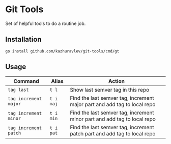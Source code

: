 # Git Tools

Set of helpful tools to do a routine job.

## Installation

`go install github.com/kazhuravlev/git-tools/cmd/gt`

## Usage

| Command               | Alias     | Action                                                                   |
|-----------------------|-----------|--------------------------------------------------------------------------|
| `tag last`            | `t l`     | Show last semver tag in this repo                                        |
| `tag increment major` | `t i maj` | Find the last semver tag, increment major part and add tag to local repo |
| `tag increment minor` | `t i min` | Find the last semver tag, increment minor part and add tag to local repo |
| `tag increment patch` | `t i pat` | Find the last semver tag, increment patch part and add tag to local repo |
